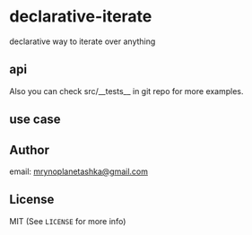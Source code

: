 # declarative-iterate

declarative way to iterate over anything
## api


Also you can check src/\_\_tests\_\_ in git repo for more examples.
## use case

## Author
email:
mrynoplanetashka@gmail.com

## License
MIT (See `LICENSE` for more info)